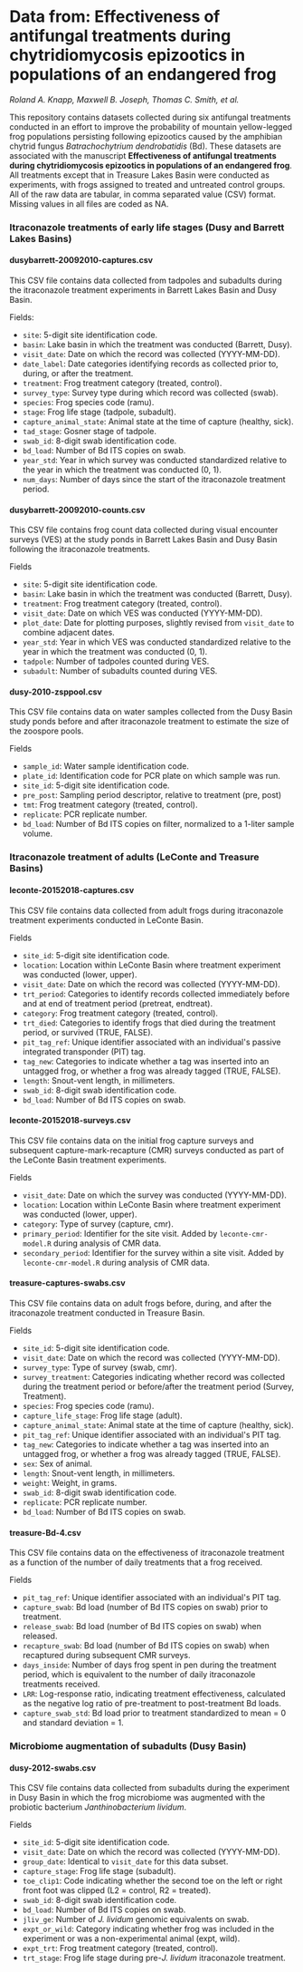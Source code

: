 # Data from: Effectiveness of antifungal treatments during chytridiomycosis epizootics in populations of an endangered frog

*Roland A. Knapp, Maxwell B. Joseph, Thomas C. Smith, et al.*

This repository contains datasets collected during six antifungal treatments conducted in an effort to improve the probability of mountain yellow-legged frog populations persisting following epizootics caused by the amphibian chytrid fungus *Batrachochytrium dendrobatidis* (Bd). 
These datasets are associated with the manuscript **Effectiveness of antifungal treatments during chytridiomycosis epizootics in populations of an endangered frog**. 
All treatments except that in Treasure Lakes Basin were conducted as experiments, with frogs assigned to treated and untreated control groups. 
All of the raw data are tabular, in comma separated value (CSV) format. 
Missing values in all files are coded as NA. 

### Itraconazole treatments of early life stages (Dusy and Barrett Lakes Basins)

#### dusybarrett-20092010-captures.csv

This CSV file contains data collected from tadpoles and subadults during the itraconazole treatment experiments in Barrett Lakes Basin and Dusy Basin. 

Fields: 

- `site`: 5-digit site identification code.
- `basin`: Lake basin in which the treatment was conducted (Barrett, Dusy).
- `visit_date`: Date on which the record was collected (YYYY-MM-DD).
- `date_label`: Date categories identifying records as collected prior to, during, or after the treatment.
- `treatment`: Frog treatment category (treated, control).
- `survey_type`: Survey type during which record was collected (swab).
- `species`: Frog species code (ramu).
- `stage`: Frog life stage (tadpole, subadult).
- `capture_animal_state`: Animal state at the time of capture (healthy, sick). 
- `tad_stage`: Gosner stage of tadpole.
- `swab_id`: 8-digit swab identification code.
- `bd_load`: Number of Bd ITS copies on swab.
- `year_std`: Year in which survey was conducted standardized relative to the year in which the treatment was conducted (0, 1).
- `num_days`: Number of days since the start of the itraconazole treatment period. 

#### dusybarrett-20092010-counts.csv

This CSV file contains frog count data collected during visual encounter surveys (VES) at the study ponds in Barrett Lakes Basin and Dusy Basin following the itraconazole treatments. 

Fields

- `site`: 5-digit site identification code.
- `basin`: Lake basin in which the treatment was conducted (Barrett, Dusy).
- `treatment`: Frog treatment category (treated, control).
- `visit_date`: Date on which VES was conducted (YYYY-MM-DD).
- `plot_date`: Date for plotting purposes, slightly revised from `visit_date` to combine adjacent dates.
- `year_std`: Year in which VES was conducted standardized relative to the year in which the treatment was conducted (0, 1).
- `tadpole`: Number of tadpoles counted during VES.
- `subadult`: Number of subadults counted during VES.

#### dusy-2010-zsppool.csv

This CSV file contains data on water samples collected from the Dusy Basin study ponds before and after itraconazole treatment to estimate the size of the zoospore pools.

Fields

- `sample_id`: Water sample identification code. 
- `plate_id`: Identification code for PCR plate on which sample was run. 
- `site_id`: 5-digit site identification code.
- `pre_post`: Sampling period descriptor, relative to treatment (pre, post)
- `tmt`: Frog treatment category (treated, control).
- `replicate`: PCR replicate number.
- `bd_load`: Number of Bd ITS copies on filter, normalized to a 1-liter sample volume.

### Itraconazole treatment of adults (LeConte and Treasure Basins)

#### leconte-20152018-captures.csv

This CSV file contains data collected from adult frogs during itraconazole treatment experiments conducted in LeConte Basin.

Fields

- `site_id`: 5-digit site identification code.
- `location`: Location within LeConte Basin where treatment experiment was conducted (lower, upper).
- `visit_date`: Date on which the record was collected (YYYY-MM-DD).
- `trt_period`: Categories to identify records collected immediately before and at end of treatment period (pretreat, endtreat).
- `category`: Frog treatment category (treated, control).
- `trt_died`: Categories to identify frogs that died during the treatment period, or survived (TRUE, FALSE). 
- `pit_tag_ref`: Unique identifier associated with an individual's passive integrated transponder (PIT) tag.
- `tag_new`: Categories to indicate whether a tag was inserted into an untagged frog, or whether a frog was already tagged (TRUE, FALSE). 
- `length`: Snout-vent length, in millimeters.
- `swab_id`: 8-digit swab identification code.
- `bd_load`: Number of Bd ITS copies on swab.

#### leconte-20152018-surveys.csv

This CSV file contains data on the initial frog capture surveys and subsequent capture-mark-recapture (CMR) surveys conducted as part of the LeConte Basin treatment experiments. 

Fields

- `visit_date`: Date on which the survey was conducted (YYYY-MM-DD).
- `location`: Location within LeConte Basin where treatment experiment was conducted (lower, upper).
- `category`: Type of survey (capture, cmr).
- `primary_period`: Identifier for the site visit. Added by `leconte-cmr-model.R` during analysis of CMR data. 
- `secondary_period`: Identifier for the survey within a site visit. Added by `leconte-cmr-model.R` during analysis of CMR data.  

#### treasure-captures-swabs.csv

This CSV file contains data on adult frogs before, during, and after the itraconazole treatment conducted in Treasure Basin.

Fields

- `site_id`: 5-digit site identification code.
- `visit_date`: Date on which the record was collected (YYYY-MM-DD).
- `survey_type`: Type of survey (swab, cmr).
- `survey_treatment`: Categories indicating whether record was collected during the treatment period or before/after the treatment period (Survey, Treatment).
- `species`: Frog species code (ramu).
- `capture_life_stage`: Frog life stage (adult).
- `capture_animal_state`: Animal state at the time of capture (healthy, sick). 
- `pit_tag_ref`: Unique identifier associated with an individual's PIT tag.
- `tag_new`: Categories to indicate whether a tag was inserted into an untagged frog, or whether a frog was already tagged (TRUE, FALSE). 
- `sex`: Sex of animal.
- `length`: Snout-vent length, in millimeters.
- `weight`: Weight, in grams. 
- `swab_id`: 8-digit swab identification code.
- `replicate`: PCR replicate number.
- `bd_load`: Number of Bd ITS copies on swab.

#### treasure-Bd-4.csv

This CSV file contains data on the effectiveness of itraconazole treatment as a function of the number of daily treatments that a frog received. 

Fields

- `pit_tag_ref`: Unique identifier associated with an individual's PIT tag.
- `capture_swab`: Bd load (number of Bd ITS copies on swab) prior to treatment. 
- `release_swab`: Bd load (number of Bd ITS copies on swab) when released.
- `recapture_swab`: Bd load (number of Bd ITS copies on swab) when recaptured during subsequent CMR surveys.
- `days_inside`: Number of days frog spent in pen during the treatment period, which is equivalent to the number of daily itraconazole treatments received. 
- `LRR`: Log-response ratio, indicating treatment effectiveness, calculated as the negative log ratio of pre-treatment to post-treatment Bd loads.
- `capture_swab_std`: Bd load prior to treatment standardized to mean = 0 and standard deviation = 1.

### Microbiome augmentation of subadults (Dusy Basin)

#### dusy-2012-swabs.csv

This CSV file contains data collected from subadults during the experiment in Dusy Basin in which the frog microbiome was augmented with the probiotic bacterium *Janthinobacterium lividum*. 

Fields

- `site_id`: 5-digit site identification code.
- `visit_date`: Date on which the record was collected (YYYY-MM-DD).
- `group_date`: Identical to `visit_date` for this data subset.
- `capture_stage`: Frog life stage (subadult).
- `toe_clip1`: Code indicating whether the second toe on the left or right front foot was clipped (L2 = control, R2 = treated).
- `swab_id`: 8-digit swab identification code.
- `bd_load`: Number of Bd ITS copies on swab.
- `jliv_ge`: Number of *J. lividum* genomic equivalents on swab. 
- `expt_or_wild`: Category indicating whether frog was included in the experiment or was a non-experimental animal (expt, wild).
- `expt_trt`: Frog treatment category (treated, control). 
- `trt_stage`: Frog life stage during pre-*J. lividum* itraconazole treatment. 
